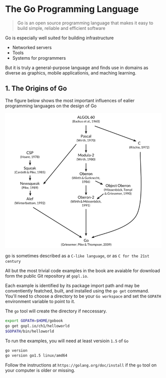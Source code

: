 # The Go Programming Language 

> Go is an open source programming language that makes it easy to build simple, reliable and
> efficient software

Go is especially well suited for building infrastructure

- Networked servers
- Tools
- Systems for programmers

But it is truly a general-purpose language and finds use in domains
as diverse as graphics, mobile applicationis, and maching learning.

## 1. The Origins of Go

The figure below shows the most important influences of ealier programming languages
on the design of Go

![Image](assets/gostructure.png)

go is sometimes described as a `C-like language`, or as `C for the 21st century`

All but the most trivial code examples in the book are avaiable for download form the public Git
repository at `gopl.io`.

Each example is identified by its package import path and may be conventiently featched, built,
and installed using the `go get` command. You'll need to choose a directory to be your `Go workspace`
and set the `GOPATH` environment variable to point to it.

The `go` tool will create the directory if neccessary. 

```sh
export GOPATH=$HOME/gobook
go get gopl.io/ch1/helloworld
$GOPATH/bin/helloworld
```

To run the examples, you will need at least versioin `1.5` of `Go`

```sh
go version
go version go1.5 linux/amd64
```

Follow the instructions at `https://golang.org/doc/install` if the `go` tool on your computer
is older or missing.